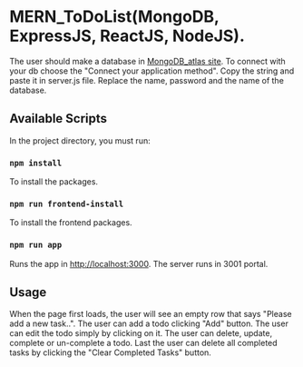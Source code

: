 # MERN_ToDoList(MongoDB, ExpressJS, ReactJS, NodeJS).

The user should make a database in [MongoDB_atlas site](https://www.mongodb.com/cloud/atlas).
To connect with your db choose the "Connect your application method".
Copy the string and paste it in server.js file.
Replace the name, password and the name of the database.     

## Available Scripts

In the project directory, you must run:

### `npm install`

To install the packages.

### `npm run frontend-install`

To install the frontend packages.

### `npm run app`

Runs the app in [http://localhost:3000](http://localhost:3000).
The server runs in 3001 portal.

## Usage

When the page first loads, the user will see an empty row that 
says "Please add a new task..". The user can add a todo clicking
"Add" button. The user can edit the todo simply by clicking on it.
The user can delete, update, complete or un-complete a todo.
Last the user can delete all completed tasks by clicking the 
"Clear Completed Tasks" button.

